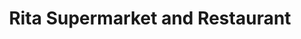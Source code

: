 ---
title: "Rita Supermarket and Restaurant"
url: /manchester/rita-supermarket-and-restaurant/
shop: shop
---